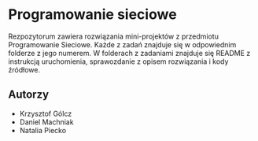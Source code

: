 # Programowanie sieciowe
Rezpozytorum zawiera rozwiązania mini-projektów z przedmiotu Programowanie Sieciowe. Każde z zadań znajduje się w odpowiednim folderze z jego numerem. 
W folderach z zadaniami znajduje się README z instrukcją uruchomienia, sprawozdanie z opisem rozwiązania i kody źródłowe.

## Autorzy
- Krzysztof Gólcz
- Daniel Machniak
- Natalia Piecko
